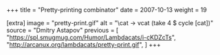 +++
title = "Pretty-printing combinator"
date = 2007-10-13
weight = 19

[extra]
image = "pretty-print.gif"
alt = "\\cat -> vcat (take 4 $ cycle [cat])"
source = "Dmitry Astapov"
previous = [
  "https://spl.smugmug.com/Humor/Lambdacats/i-cKDZcTs",
  "http://arcanux.org/lambdacats/pretty-print.gif",
]
+++
